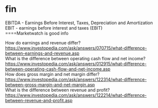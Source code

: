 # fin




EBITDA - Earnings Before Interest, Taxes, Depreciation and Amortization         
EBIT - earnings before interest and taxes (EBIT)  
====Marketwatch is good info 


How do earnings and revenue differ?     
https://www.investopedia.com/ask/answers/070715/what-difference-between-earnings-and-revenue.asp    
What is the difference between operating cash flow and net income?    
https://www.investopedia.com/ask/answers/012915/what-difference-between-operating-cash-flow-and-net-income.asp    
How does gross margin and net margin differ?      
https://www.investopedia.com/ask/answers/122314/what-difference-between-gross-margin-and-net-margin.asp   
What is the difference between revenue and profit?    
https://www.investopedia.com/ask/answers/122214/what-difference-between-revenue-and-profit.asp    
    

